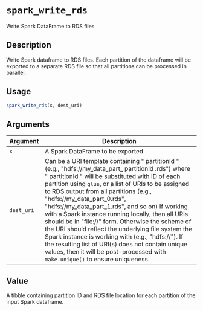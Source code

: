 # `spark_write_rds`

Write Spark DataFrame to RDS files


## Description

Write Spark dataframe to RDS files. Each partition of the dataframe will be
 exported to a separate RDS file so that all partitions can be processed in
 parallel.


## Usage

```r
spark_write_rds(x, dest_uri)
```


## Arguments

Argument      |Description
------------- |----------------
`x`     |     A Spark DataFrame to be exported
`dest_uri`     |     Can be a URI template containing " partitionId " (e.g., "hdfs://my_data_part_ partitionId .rds") where " partitionId " will be substituted with ID of each partition using `glue`, or a list of URIs to be assigned to RDS output from all partitions (e.g., "hdfs://my_data_part_0.rds", "hdfs://my_data_part_1.rds", and so on) If working with a Spark instance running locally, then all URIs should be in "file://<local file path>" form. Otherwise the scheme of the URI should reflect the underlying file system the Spark instance is working with (e.g., "hdfs://"). If the resulting list of URI(s) does not contain unique values, then it will be post-processed with `make.unique()` to ensure uniqueness.


## Value

A tibble containing partition ID and RDS file location for each
 partition of the input Spark dataframe.


